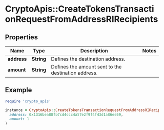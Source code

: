 # CryptoApis::CreateTokensTransactionRequestFromAddressRIRecipients

## Properties

| Name | Type | Description | Notes |
| ---- | ---- | ----------- | ----- |
| **address** | **String** | Defines the destination address. |  |
| **amount** | **String** | Defines the amount sent to the destination address. |  |

## Example

```ruby
require 'crypto_apis'

instance = CryptoApis::CreateTokensTransactionRequestFromAddressRIRecipients.new(
  address: 0x1316bea88fb7cd4ccc4a57e2f9f4f43d1a86ee59,
  amount: 1
)
```

